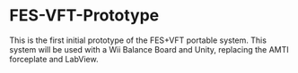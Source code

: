 # FES-VFT-Prototype

This is the first initial prototype of the FES+VFT portable system. This system will be used with a Wii Balance Board and Unity, replacing the AMTI forceplate and LabView.
